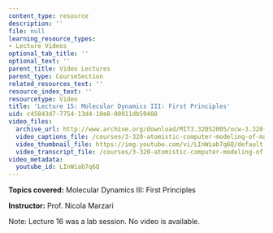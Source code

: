 ```yaml
---
content_type: resource
description: ''
file: null
learning_resource_types:
- Lecture Videos
optional_tab_title: ''
optional_text: ''
parent_title: Video Lectures
parent_type: CourseSection
related_resources_text: ''
resource_index_text: ''
resourcetype: Video
title: 'Lecture 15: Molecular Dynamics III: First Principles'
uid: c45843d7-7754-13d4-10e8-00911db59488
video_files:
  archive_url: http://www.archive.org/download/MIT3.320S2005/ocw-3.320-lec-12-31mar05-220k.mp4
  video_captions_file: /courses/3-320-atomistic-computer-modeling-of-materials-sma-5107-spring-2005/6f382f40684050069261878602ff51db_LInWiab7q6Q.vtt
  video_thumbnail_file: https://img.youtube.com/vi/LInWiab7q6Q/default.jpg
  video_transcript_file: /courses/3-320-atomistic-computer-modeling-of-materials-sma-5107-spring-2005/f2b895e2b94bbfd8960a8a35fd863e43_LInWiab7q6Q.pdf
video_metadata:
  youtube_id: LInWiab7q6Q
---
```


**Topics covered:** Molecular Dynamics III: First Principles

**Instructor:** Prof. Nicola Marzari

Note: Lecture 16 was a lab session. No video is available.